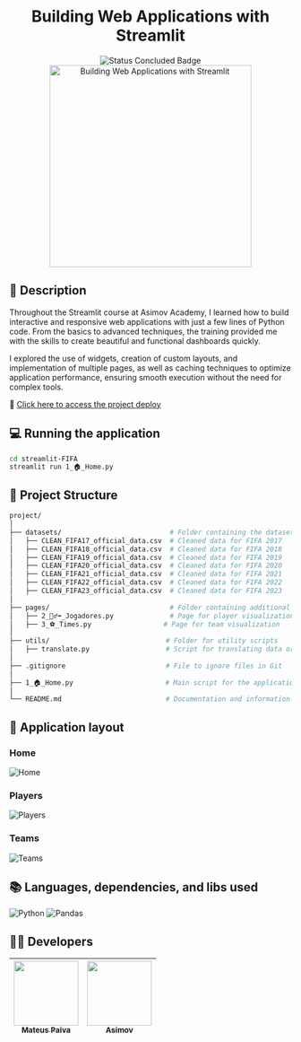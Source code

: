 <h1 align="center">Building Web Applications with Streamlit</h1>

<p align="center">
  <img src="http://img.shields.io/static/v1?label=STATUS&message=CONCLUDED&color=GREEN&style=for-the-badge" alt="Status Concluded Badge">
  <br>
  <img height="360em" src="https://github.com/user-attachments/assets/e5354ff8-6c58-471c-a8df-4a960e09cff5" alt="Building Web Applications with Streamlit">
</p>

## 📂 Description
Throughout the Streamlit course at Asimov Academy, I learned how to build interactive and responsive web applications with just a few lines of Python code. From the basics to advanced techniques, the training provided me with the skills to create beautiful and functional dashboards quickly.

I explored the use of widgets, creation of custom layouts, and implementation of multiple pages, as well as caching techniques to optimize application performance, ensuring smooth execution without the need for complex tools.

🔗 [Click here to access the project deploy](https://mateusopaivafifa.streamlit.app/)

## 💻 Running the application 
```bash
cd streamlit-FIFA
streamlit run 1_🏠_Home.py
```

## 📝 Project Structure
```bash
project/
│
├── datasets/                           # Folder containing the datasets
│   ├── CLEAN_FIFA17_official_data.csv  # Cleaned data for FIFA 2017
│   ├── CLEAN_FIFA18_official_data.csv  # Cleaned data for FIFA 2018
│   ├── CLEAN_FIFA19_official_data.csv  # Cleaned data for FIFA 2019
│   ├── CLEAN_FIFA20_official_data.csv  # Cleaned data for FIFA 2020
│   ├── CLEAN_FIFA21_official_data.csv  # Cleaned data for FIFA 2021
│   ├── CLEAN_FIFA22_official_data.csv  # Cleaned data for FIFA 2022
│   ├── CLEAN_FIFA23_official_data.csv  # Cleaned data for FIFA 2023
│
├── pages/                              # Folder containing additional pages
│   ├── 2_🚶‍♂️‍➡️_Jogadores.py              # Page for player visualization
│   ├── 3_⚽_Times.py                  # Page for team visualization
│
├── utils/                             # Folder for utility scripts
│   ├── translate.py                   # Script for translating data or text
│
├── .gitignore                         # File to ignore files in Git
│
├── 1_🏠_Home.py                       # Main script for the application
│
└── README.md                          # Documentation and information about the project

```
## 💨 Application layout

### Home
![Home](https://github.com/user-attachments/assets/2746b53d-3a11-49c4-9ac7-21eed5051e79)

### Players
![Players](https://github.com/user-attachments/assets/f643fc20-394e-4bba-91fa-8aa59d493d0e)

### Teams
![Teams](https://github.com/user-attachments/assets/88e9a1f6-1ffc-4aad-b620-c6c694d389d1)

## 📚 Languages, dependencies, and libs used
<div style="display: inline_block">
   
  ![Python](https://img.shields.io/badge/python-3670A0?style=for-the-badge&logo=python&logoColor=ffdd54)
  ![Pandas](https://img.shields.io/badge/pandas-%23150458.svg?style=for-the-badge&logo=pandas&logoColor=white)
  
</div>
          
## 🙋‍♂️ Developers
| [<img src="https://avatars.githubusercontent.com/u/106707389?s=400&u=c01ee84b19a35b975ac9634deb3baf48d681a4c5&v=4" width=115><br><sub>Mateus Paiva</sub>](https://github.com/mateusopaiva) | [<img src="https://github.com/mateusopaiva/calculadora/assets/106707389/79e6439c-2110-419b-bdaa-afec6404f65c" width=115><br><sub>Asimov</sub>](https://asimov.academy/)  |
| :---: | :---: |
